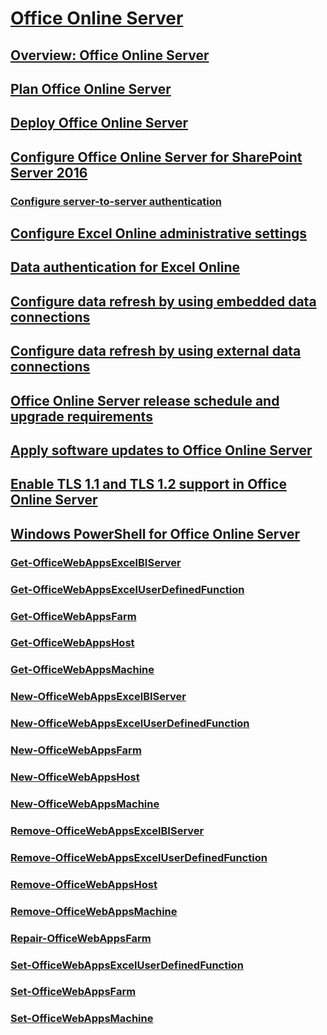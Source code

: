 
  

# [Office Online Server](office-online-server.md)
## [Overview: Office Online Server](office-online-server-overview.md)
## [Plan Office Online Server](plan-office-online-server.md)
## [Deploy Office Online Server](deploy-office-online-server.md)
## [Configure Office Online Server for SharePoint Server 2016](configure-office-online-server-for-sharepoint-server-2016/configure-office-online-server-for-sharepoint-server-2016.md)
### [Configure server-to-server authentication](configure-office-online-server-for-sharepoint-server-2016/configure-server-to-server-authentication-between-office-online-server-and-share.md)
## [Configure Excel Online administrative settings](configure-excel-online-administrative-settings.md)
## [Data authentication for Excel Online](data-authentication-for-excel-online-in-office-online-server.md)
## [Configure data refresh by using embedded data connections](configure-excel-online-data-refresh-by-using-embedded-data-connections-in-office.md)
## [Configure data refresh by using external data connections](configure-excel-online-data-refresh-by-using-external-data-connections-in-office.md)
## [Office Online Server release schedule and upgrade requirements](office-online-server-release-schedule.md)
## [Apply software updates to Office Online Server](apply-software-updates-to-office-online-server.md)
## [Enable TLS 1.1 and TLS 1.2 support in Office Online Server](enable-tls-1-1-and-tls-1-2-support-in-office-online-server.md)
## [Windows PowerShell for Office Online Server](windows-powershell-for-office-online-server/windows-powershell-for-office-online-server.md)
### [Get-OfficeWebAppsExcelBIServer](https://docs.microsoft.com/en-us/powershell/module/officewebapps/get-officewebappsexcelbiserver?view=officewebapps-ps)
### [Get-OfficeWebAppsExcelUserDefinedFunction](https://docs.microsoft.com/en-us/powershell/module/officewebapps/get-officewebappsexceluserdefinedfunction?view=officewebapps-ps)
### [Get-OfficeWebAppsFarm](https://docs.microsoft.com/en-us/powershell/module/officewebapps/get-officewebappsfarm?view=officewebapps-ps)
### [Get-OfficeWebAppsHost](https://docs.microsoft.com/en-us/powershell/module/officewebapps/Get-OfficeWebAppsHost?view=officewebapps-ps)
### [Get-OfficeWebAppsMachine](https://docs.microsoft.com/en-us/powershell/module/officewebapps/Get-OfficeWebAppsMachine?view=officewebapps-ps)
### [New-OfficeWebAppsExcelBIServer](https://docs.microsoft.com/en-us/powershell/module/officewebapps/New-OfficeWebAppsExcelBIServer?view=officewebapps-ps)
### [New-OfficeWebAppsExcelUserDefinedFunction](https://docs.microsoft.com/en-us/powershell/module/officewebapps/New-OfficeWebAppsExcelUserDefinedFunction?view=officewebapps-ps)
### [New-OfficeWebAppsFarm](https://docs.microsoft.com/en-us/powershell/module/officewebapps/New-OfficeWebAppsFarm?view=officewebapps-ps)
### [New-OfficeWebAppsHost](https://docs.microsoft.com/en-us/powershell/module/officewebapps/New-OfficeWebAppsHost?view=officewebapps-ps)
### [New-OfficeWebAppsMachine](https://docs.microsoft.com/en-us/powershell/module/officewebapps/New-OfficeWebAppsMachine?view=officewebapps-ps)
### [Remove-OfficeWebAppsExcelBIServer](https://docs.microsoft.com/en-us/powershell/module/officewebapps/Remove-OfficeWebAppsExcelBIServer?view=officewebapps-ps)
### [Remove-OfficeWebAppsExcelUserDefinedFunction](https://docs.microsoft.com/en-us/powershell/module/officewebapps/Remove-OfficeWebAppsExcelUserDefinedFunction?view=officewebapps-ps)
### [Remove-OfficeWebAppsHost](https://docs.microsoft.com/en-us/powershell/module/officewebapps/Remove-OfficeWebAppsHost?view=officewebapps-ps)
### [Remove-OfficeWebAppsMachine](https://docs.microsoft.com/en-us/powershell/module/officewebapps/Remove-OfficeWebAppsMachine?view=officewebapps-ps)
### [Repair-OfficeWebAppsFarm](https://docs.microsoft.com/en-us/powershell/module/officewebapps/Repair-OfficeWebAppsFarm?view=officewebapps-ps)
### [Set-OfficeWebAppsExcelUserDefinedFunction](https://docs.microsoft.com/en-us/powershell/module/officewebapps/Set-OfficeWebAppsExcelUserDefinedFunction?view=officewebapps-ps)
### [Set-OfficeWebAppsFarm](https://docs.microsoft.com/en-us/powershell/module/officewebapps/Set-OfficeWebAppsFarm?view=officewebapps-ps)
### [Set-OfficeWebAppsMachine](https://docs.microsoft.com/en-us/powershell/module/officewebapps/Set-OfficeWebAppsMachine?view=officewebapps-ps)

